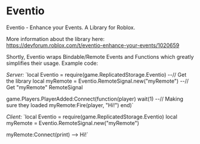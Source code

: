 # Eventio

Eventio - Enhance your Events. A Library for Roblox.

More information about the library here: https://devforum.roblox.com/t/eventio-enhance-your-events/1020659

Shortly, Eventio wraps Bindable/Remote Events and Functions which greatly simplifies their usage.
Example code:

*Server:*
`local Eventio = require(game.ReplicatedStorage.Eventio) --// Get the library
local myRemote = Eventio.RemoteSignal.new("myRemote") --// Get "myRemote" RemoteSignal

game.Players.PlayerAdded:Connect(function(player)
    wait(1) --// Making sure they loaded
    myRemote:Fire(player, "Hi!")
end)`

*Client:*
`local Eventio = require(game.ReplicatedStorage.Eventio)
local myRemote = Eventio.RemoteSignal.new("myRemote")

myRemote:Connect(print) --> Hi!`
